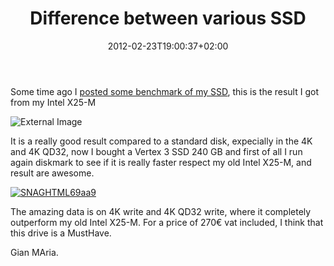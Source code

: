 ﻿---
title: "Difference between various SSD"
description: ""
date: 2012-02-23T19:00:37+02:00
draft: false
tags: [SSD]
categories: [General]
---
Some time ago I [posted some benchmark of my SSD](http://www.codewrecks.com/blog/index.php/2011/09/23/extract-the-maximum-from-your-hardware/), this is the result I got from my Intel X25-M

![External Image](https://www.codewrecks.com/blog/wp-content/uploads/2011/09/SNAGHTML81517b.png)

It is a really good result compared to a standard disk, expecially in the 4K and 4K QD32, now I bought a Vertex 3 SSD 240 GB and first of all I run again diskmark to see if it is really faster respect my old Intel X25-M, and result are awesome.

[![SNAGHTML69aa9](https://www.codewrecks.com/blog/wp-content/uploads/2012/02/SNAGHTML69aa9_thumb.png "SNAGHTML69aa9")](https://www.codewrecks.com/blog/wp-content/uploads/2012/02/SNAGHTML69aa9.png)

The amazing data is on 4K write and 4K QD32 write, where it completely outperform my old Intel X25-M. For a price of 270€ vat included, I think that this drive is a MustHave.

Gian MAria.
